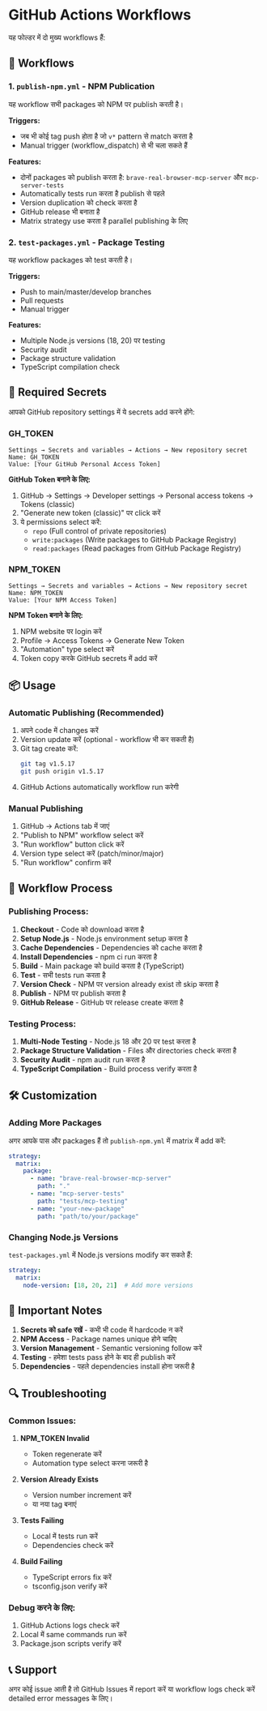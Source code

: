 # GitHub Actions Workflows

यह फोल्डर में दो मुख्य workflows हैं:

## 🚀 Workflows

### 1. `publish-npm.yml` - NPM Publication
यह workflow सभी packages को NPM पर publish करती है।

**Triggers:**
- जब भी कोई tag push होता है जो `v*` pattern से match करता है
- Manual trigger (workflow_dispatch) से भी चला सकते हैं

**Features:**
- दोनों packages को publish करता है: `brave-real-browser-mcp-server` और `mcp-server-tests`
- Automatically tests run करता है publish से पहले
- Version duplication को check करता है
- GitHub release भी बनाता है
- Matrix strategy use करता है parallel publishing के लिए

### 2. `test-packages.yml` - Package Testing
यह workflow packages को test करती है।

**Triggers:**
- Push to main/master/develop branches
- Pull requests
- Manual trigger

**Features:**
- Multiple Node.js versions (18, 20) पर testing
- Security audit
- Package structure validation
- TypeScript compilation check

## 🔑 Required Secrets

आपको GitHub repository settings में ये secrets add करने होंगे:

### GH_TOKEN
```
Settings → Secrets and variables → Actions → New repository secret
Name: GH_TOKEN
Value: [Your GitHub Personal Access Token]
```

**GitHub Token बनाने के लिए:**
1. GitHub → Settings → Developer settings → Personal access tokens → Tokens (classic)
2. "Generate new token (classic)" पर click करें
3. ये permissions select करें:
   - `repo` (Full control of private repositories)
   - `write:packages` (Write packages to GitHub Package Registry)
   - `read:packages` (Read packages from GitHub Package Registry)

### NPM_TOKEN
```
Settings → Secrets and variables → Actions → New repository secret
Name: NPM_TOKEN
Value: [Your NPM Access Token]
```

**NPM Token बनाने के लिए:**
1. NPM website पर login करें
2. Profile → Access Tokens → Generate New Token
3. "Automation" type select करें
4. Token copy करके GitHub secrets में add करें

## 📦 Usage

### Automatic Publishing (Recommended)
1. अपने code में changes करें
2. Version update करें (optional - workflow भी कर सकती है)
3. Git tag create करें:
   ```bash
   git tag v1.5.17
   git push origin v1.5.17
   ```
4. GitHub Actions automatically workflow run करेगी

### Manual Publishing
1. GitHub → Actions tab में जाएं
2. "Publish to NPM" workflow select करें
3. "Run workflow" button click करें
4. Version type select करें (patch/minor/major)
5. "Run workflow" confirm करें

## 🔄 Workflow Process

### Publishing Process:
1. **Checkout** - Code को download करता है
2. **Setup Node.js** - Node.js environment setup करता है
3. **Cache Dependencies** - Dependencies को cache करता है
4. **Install Dependencies** - npm ci run करता है
5. **Build** - Main package को build करता है (TypeScript)
6. **Test** - सभी tests run करता है
7. **Version Check** - NPM पर version already exist तो skip करता है
8. **Publish** - NPM पर publish करता है
9. **GitHub Release** - GitHub पर release create करता है

### Testing Process:
1. **Multi-Node Testing** - Node.js 18 और 20 पर test करता है
2. **Package Structure Validation** - Files और directories check करता है
3. **Security Audit** - npm audit run करता है
4. **TypeScript Compilation** - Build process verify करता है

## 🛠️ Customization

### Adding More Packages
अगर आपके पास और packages हैं तो `publish-npm.yml` में matrix में add करें:

```yaml
strategy:
  matrix:
    package:
      - name: "brave-real-browser-mcp-server"
        path: "."
      - name: "mcp-server-tests"
        path: "tests/mcp-testing"
      - name: "your-new-package"
        path: "path/to/your/package"
```

### Changing Node.js Versions
`test-packages.yml` में Node.js versions modify कर सकते हैं:

```yaml
strategy:
  matrix:
    node-version: [18, 20, 21]  # Add more versions
```

## 🚨 Important Notes

1. **Secrets को safe रखें** - कभी भी code में hardcode न करें
2. **NPM Access** - Package names unique होने चाहिए
3. **Version Management** - Semantic versioning follow करें
4. **Testing** - हमेशा tests pass होने के बाद ही publish करें
5. **Dependencies** - पहले dependencies install होना जरूरी है

## 🔍 Troubleshooting

### Common Issues:

1. **NPM_TOKEN Invalid**
   - Token regenerate करें
   - Automation type select करना जरूरी है

2. **Version Already Exists**
   - Version number increment करें
   - या नया tag बनाएं

3. **Tests Failing**
   - Local में tests run करें
   - Dependencies check करें

4. **Build Failing**
   - TypeScript errors fix करें
   - tsconfig.json verify करें

### Debug करने के लिए:
1. GitHub Actions logs check करें
2. Local में same commands run करें
3. Package.json scripts verify करें

## 📞 Support

अगर कोई issue आती है तो GitHub Issues में report करें या workflow logs check करें detailed error messages के लिए।